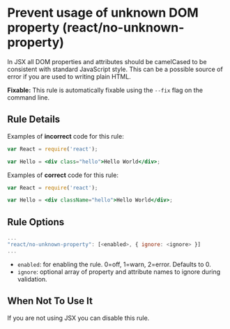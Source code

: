 # Prevent usage of unknown DOM property (react/no-unknown-property)

In JSX all DOM properties and attributes should be camelCased to be consistent with standard JavaScript style. This can be a possible source of error if you are used to writing plain HTML.

**Fixable:** This rule is automatically fixable using the `--fix` flag on the command line.

## Rule Details

Examples of **incorrect** code for this rule:

```jsx
var React = require('react');

var Hello = <div class="hello">Hello World</div>;
```

Examples of **correct** code for this rule:

```jsx
var React = require('react');

var Hello = <div className="hello">Hello World</div>;
```

## Rule Options

```js
...
"react/no-unknown-property": [<enabled>, { ignore: <ignore> }]
...
```

* `enabled`: for enabling the rule. 0=off, 1=warn, 2=error. Defaults to 0.
* `ignore`: optional array of property and attribute names to ignore during validation.

## When Not To Use It

If you are not using JSX you can disable this rule.
